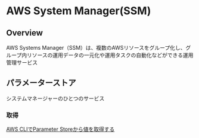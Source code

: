 # AWS System Manager(SSM)

## Overview

AWS Systems Manager（SSM）は、複数のAWSリソースをグループ化し、グループ内リソースの運用データの一元化や運用タスクの自動化などができる運用管理サービス

## パラメーターストア

システムマネージャーのひとつのサービス

### 取得

[AWS CLIでParameter Storeから値を取得する](https://suer-til-blog.atsum.in/aws/aws-cli-parameter-store/)
